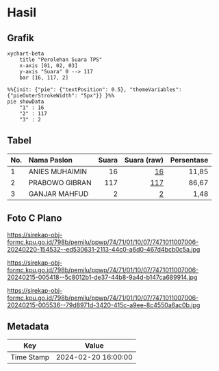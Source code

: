 # Hasil

## Grafik

```mermaid
xychart-beta
    title "Perolehan Suara TPS"
    x-axis [01, 02, 03]
    y-axis "Suara" 0 --> 117
    bar [16, 117, 2]
```

```mermaid
%%{init: {"pie": {"textPosition": 0.5}, "themeVariables": {"pieOuterStrokeWidth": "5px"}} }%%
pie showData
    "1" : 16
    "2" : 117
    "3" : 2
```

## Tabel

| No. | Nama Paslon    | Suara | Suara (raw) | Persentase |
|:--- |:-------------- | -----:| -----------:| ----------:|
| 1   | ANIES MUHAIMIN | 16    | [16][p-1]   | 11,85      |
| 2   | PRABOWO GIBRAN | 117   | [117][p-2]  | 86,67      |
| 3   | GANJAR MAHFUD  | 2     | [2][p-3]    | 1,48       |


[p-1]: https://github.com/gigit-pemilu/pemilu-2024-74-sulawesi-tenggara/blob/main/pilpres/hitung-suara/sub/74-sulawesi-tenggara/sub/71-kota-kendari/sub/01-mandonga/sub/1007-labibia/sub/006-tps/sub/paslon-1.txt
[p-2]: https://github.com/gigit-pemilu/pemilu-2024-74-sulawesi-tenggara/blob/main/pilpres/hitung-suara/sub/74-sulawesi-tenggara/sub/71-kota-kendari/sub/01-mandonga/sub/1007-labibia/sub/006-tps/sub/paslon-2.txt
[p-3]: https://github.com/gigit-pemilu/pemilu-2024-74-sulawesi-tenggara/blob/main/pilpres/hitung-suara/sub/74-sulawesi-tenggara/sub/71-kota-kendari/sub/01-mandonga/sub/1007-labibia/sub/006-tps/sub/paslon-3.txt

## Foto C Plano

https://sirekap-obj-formc.kpu.go.id/798b/pemilu/ppwp/74/71/01/10/07/7471011007006-20240220-154532--ed530631-2113-44c0-a6d0-467d4bcb0c5a.jpg

https://sirekap-obj-formc.kpu.go.id/798b/pemilu/ppwp/74/71/01/10/07/7471011007006-20240215-005418--5c8012b1-de37-44b8-9a4d-b147ca689914.jpg

https://sirekap-obj-formc.kpu.go.id/798b/pemilu/ppwp/74/71/01/10/07/7471011007006-20240215-005536--79d8971d-3420-415c-a9ee-8c4550a6ac0b.jpg


## Metadata

| Key        | Value               |
| ---------- | ------------------- |
| Time Stamp | 2024-02-20 16:00:00 |



